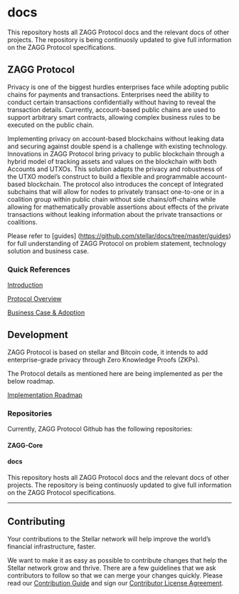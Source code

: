 docs
==================

This repository hosts all ZAGG Protocol docs and the relevant docs of other projects. The repository is being continuosly updated to give full information on the ZAGG Protocol specifications.

## ZAGG Protocol

Privacy is one of the biggest hurdles enterprises face while adopting public chains for payments and transactions. Enterprises need the ability to conduct certain transactions confidentially without having to reveal the transaction details. Currently, account-based public chains are used to support arbitrary smart contracts, allowing complex business rules to be executed on the public chain. 

Implementing privacy on account-based blockchains without leaking data and securing against double spend is a challenge with existing technology. Innovations in ZAGG Protocol bring privacy to public blockchain through a hybrid model of tracking assets and values on the blockchain with both Accounts and UTXOs. This solution adapts the privacy and robustness of the UTXO model’s construct to build a flexible and programmable account-based blockchain. The protocol also introduces the concept of Integrated subchains that will allow for nodes to privately transact one-to-one or in a coalition group within public chain without side chains/off-chains while allowing for mathematically provable assertions about effects of the private transactions without leaking information about the private transactions or coalitions.

Please refer to [guides] (https://github.com/stellar/docs/tree/master/guides) for full understanding of ZAGG Protocol on problem statement, technology solution and business case.

### Quick References

[Introduction](https://github.com/zagg-protocol/docs/blob/master/Concepts/Introduction.md)

[Protocol Overview](https://github.com/zagg-protocol/docs/blob/master/Concepts/protocol-overview.md)

[Business Case & Adoption](https://github.com/zagg-protocol/docs/blob/master/Concepts/business-case.md)


## Development

ZAGG Protocol is based on stellar and Bitcoin code, it intends to add enterprise-grade privacy through Zero Knowledge Proofs (ZKPs).

The Protocol details as mentioned here are being implemented as per the below roadmap.

[Implementation Roadmap](https://github.com/zagg-protocol/docs/blob/master/Roadmap.md)



### Repositories
Currently, ZAGG Protocol Github has the following repositories:

#### ZAGG-Core


#### docs
This repository hosts all ZAGG Protocol docs and the relevant docs of other projects. The repository is being continuosly updated to give full information on the ZAGG Protocol specifications.


-------

## Contributing

Your contributions to the Stellar network will help improve the world’s financial infrastructure, faster.

We want to make it as easy as possible to contribute changes that help the Stellar network grow and thrive. There are a few guidelines that we ask contributors to follow so that we can merge your changes quickly. Please read our [Contribution Guide](https://github.com/stellar/docs/blob/master/CONTRIBUTING.md) and sign our [Contributor License Agreement](https://docs.google.com/forms/d/1g7EF6PERciwn7zfmfke5Sir2n10yddGGSXyZsq98tVY/viewform).
